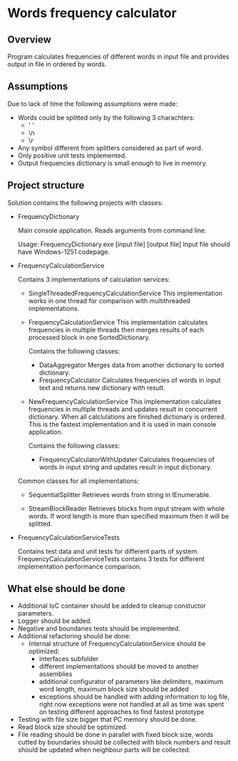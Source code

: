 # Words frequency calculator

## Overview

  Program calculates frequencies of different words in input file and provides output in file in ordered by words.

## Assumptions

  Due to lack of time the following assumptions were made:
  * Words could be splitted only by the following 3 charachters:
    * ' '
    * \n
    * \r
  * Any symbol different from splitters considered as part of word.
  * Only positive unit tests implemented.
  * Output frequencies dictionary is small enough to live in memory.

## Project structure

Solution contains the following projects with classes:

* FrequencyDictionary
  
  Main console application.
  Reads arguments from command line.

  Usage:
  FrequencyDictionary.exe [input file] [output file]
  Input file should have Windows-1251 codepage.  

* FrequencyCalculationService
  
  Contains 3 implementations of calculation services:

  * SingleThreadedFrequencyCalculationService
    This implementation works in one thread for comparison with multithreaded implementations.

  * FrequencyCalculationService
    This implementation calculates frequencies in multiple threads then merges results of each processed block in one SortedDictionary.

    Contains the following classes:
      * DataAggregator
        Merges data from another dictionary to sorted dictionary.
      * FrequencyCalculator
        Calculates frequencies of words in input text and returns new dictionary with result.

  * NewFrequencyCalculationService
    This implementation calculates frequencies in multiple threads and updates result in concurrent dictionary. When all calclulations are finished dictionary is ordered. This is the fastest implementation and it is used in main console application.

    Contains the following classes:
    * FrequencyCalculatorWithUpdater
      Calculates frequencies of words in input string and updates result in input dictionary.

  Common classes for all implementations:
  * SequentialSplitter
    Retrieves words from string in IEnumerable.
      
  * StreamBlockReader
    Retrieves blocks from input stream with whole words. If word length is more than specified maximum then it will be splitted.

* FrequencyCalculationServiceTests

  Contains test data and unit tests for different parts of system.
  FrequencyCalculationServiceTests contains 3 tests for different implementation performance comparison.

## What else should be done
 * Additional IoC container should be added to cleanup constuctor parameters.
 * Logger should be added.
 * Negative and boundaries tests should be implemented.
 * Additional refactoring should be done:
   * Internal structure of FrequencyCalculationService should be optimized:
     * interfaces subfolder
     * different implementations should be moved to another assemblies
     * additional configurator of parameters like delimiters, maximum word length, maximum block size should be added
     * exceptions should be handled with adding information to log file, right now exceptions were not handled at all as time was spent on testing different approaches to find fastest prototype
 * Testing with file size bigger that PC memory should be done.
 * Read block size should be optimized.
 * File reading should be done in parallel with fixed block size, words cutted by boundaries should be collected with block numbers and result should be updated when neighbour parts will be collected.